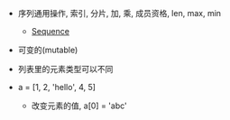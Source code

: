 

- 序列通用操作, 索引, 分片, 加, 乘, 成员资格, len, max, min
    - [Sequence](./Sequence.md)
- 可变的(mutable)

- 列表里的元素类型可以不同
- a = [1, 2, 'hello', 4, 5]
    - 改变元素的值, a[0] = 'abc'